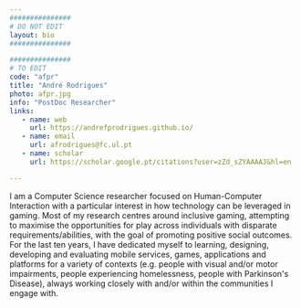 ```yaml
---
###############
# DO NOT EDIT
layout: bio
###############

###############
# TO EDIT
code: "afpr"
title: "André Rodrigues"
photo: afpr.jpg
info: "PostDoc Researcher"
links:
   - name: web
     url: https://andrefprodrigues.github.io/
   - name: email
     url: afrodrigues@fc.ul.pt
   - name: scholar
     url: https://scholar.google.pt/citations?user=zZd_sZYAAAAJ&hl=en

---
```


I am a Computer Science researcher focused on Human-Computer Interaction with a particular interest in how technology can be leveraged in gaming.  Most of my research centres around inclusive gaming, attempting to maximise the opportunities for play across individuals with disparate requirements/abilities, with the goal of promoting positive social outcomes. For the last ten years, I have dedicated myself to learning, designing, developing and evaluating mobile services, games, applications and platforms for a variety of contexts (e.g. people with visual and/or motor impairments, people experiencing homelessness, people with Parkinson's Disease), always working closely with and/or within the communities I engage with.
